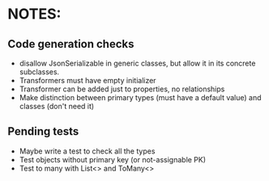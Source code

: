 # NOTES:

## Code generation checks
- disallow JsonSerializable in generic classes, but allow it in its concrete subclasses.
- Transformers must have empty initializer
- Transformer can be added just to properties, no relationships
- Make distinction between primary types (must have a default value) and classes (don't need it)

## Pending tests
- Maybe write a test to check all the types
- Test objects without primary key (or not-assignable PK)
- Test to many with List<> and ToMany<>